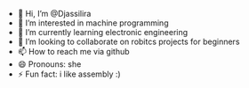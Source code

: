 - 👋 Hi, I’m @Djassilira
- 👀 I’m interested in machine programming
- 🌱 I’m currently learning electronic engineering
- 💞️ I’m looking to collaborate on robitcs projects for beginners
- 📫 How to reach me via github
- 😄 Pronouns: she
- ⚡ Fun fact: i like assembly :)

<!---
Djassilira/Djassilira is a ✨ special ✨ repository because its `README.md` (this file) appears on your GitHub profile.
You can click the Preview link to take a look at your changes.
--->

